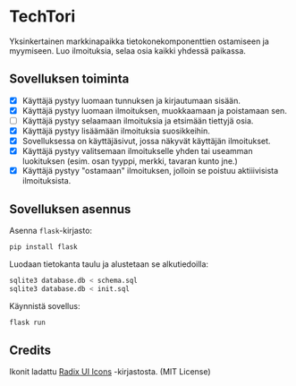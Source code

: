 # TechTori

Yksinkertainen markkinapaikka tietokonekomponenttien ostamiseen ja myymiseen. Luo ilmoituksia, selaa osia kaikki yhdessä paikassa.

## Sovelluksen toiminta

- [x] Käyttäjä pystyy luomaan tunnuksen ja kirjautumaan sisään.
- [x] Käyttäjä pystyy luomaan ilmoituksen, muokkaamaan ja poistamaan sen.
- [ ] Käyttäjä pystyy selaamaan ilmoituksia ja etsimään tiettyjä osia.
- [x] Käyttäjä pystyy lisäämään ilmoituksia suosikkeihin.
- [x] Sovelluksessa on käyttäjäsivut, jossa näkyvät käyttäjän ilmoitukset.
- [x] Käyttäjä pystyy valitsemaan ilmoitukselle yhden tai useamman luokituksen (esim. osan tyyppi, merkki, tavaran kunto jne.)
- [x] Käyttäjä pystyy "ostamaan" ilmoituksen, jolloin se poistuu aktiiivisista ilmoituksista.

## Sovelluksen asennus

Asenna `flask`-kirjasto:

```bash
pip install flask
```

Luodaan tietokanta taulu ja alustetaan se alkutiedoilla:

```bash
sqlite3 database.db < schema.sql
sqlite3 database.db < init.sql
```

Käynnistä sovellus:

```bash
flask run
```

## Credits

Ikonit ladattu [Radix UI Icons](https://www.radix-ui.com/icons) -kirjastosta. (MIT License)
